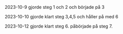 2023-10-9
gjorde steg 1 och 2 och började på 3

2023-10-10
gjorde klart steg 3,4,5 och håller på med 6

2023-10-12
gjorde klart steg 6. påbörjade på steg 7.


